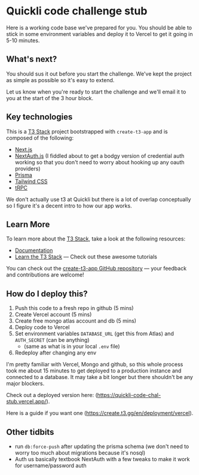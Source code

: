 # Quickli code challenge stub

Here is a working code base we've prepared for you. You should be able to stick in some environment variables and deploy it to Vercel to get it going in 5-10 minutes.

## What's next?

You should sus it out before you start the challenge. We've kept the project as simple as possible so it's easy to extend.

Let us know when you're ready to start the challenge and we'll email it to you at the start of the 3 hour block.

## Key technologies

This is a [T3 Stack](https://create.t3.gg/) project bootstrapped with `create-t3-app` and is composed of the following:

- [Next.js](https://nextjs.org)
- [NextAuth.js](https://next-auth.js.org) (I fiddled about to get a bodgy version of credential auth working so that you don't need to worry about hooking up any oauth providers)
- [Prisma](https://prisma.io)
- [Tailwind CSS](https://tailwindcss.com)
- [tRPC](https://trpc.io)

We don't actually use t3 at Quickli but there is a lot of overlap conceptually so I figure it's a decent intro to how our app works.

## Learn More

To learn more about the [T3 Stack](https://create.t3.gg/), take a look at the following resources:

- [Documentation](https://create.t3.gg/)
- [Learn the T3 Stack](https://create.t3.gg/en/faq#what-learning-resources-are-currently-available) — Check out these awesome tutorials

You can check out the [create-t3-app GitHub repository](https://github.com/t3-oss/create-t3-app) — your feedback and contributions are welcome!

## How do I deploy this?

1. Push this code to a fresh repo in github (5 mins)
2. Create Vercel account (5 mins)
3. Create free mongo atlas account and db (5 mins)
4. Deploy code to Vercel
5. Set environment variables `DATABASE_URL` (get this from Atlas) and `AUTH_SECRET` (can be anything)
   - (same as what is in your local `.env` file)
6. Redeploy after changing any env

I'm pretty familiar with Vercel, Mongo and github, so this whole process took me about 15 minutes to get deployed to a production instance and connected to a database.
It may take a bit longer but there shouldn't be any major blockers.

Check out a deployed version here: (https://quickli-code-chal-stub.vercel.app/).

Here is a guide if you want one (https://create.t3.gg/en/deployment/vercel).

## Other tidbits

- run `db:force-push` after updating the prisma schema (we don't need to worry too much about migrations because it's nosql)
- Auth us basically textbook NextAuth with a few tweaks to make it work for username/password auth
